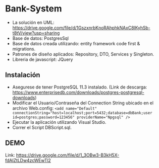 # Bank-System

- La solución en UML: https://drive.google.com/file/d/1GszxnrbKnoRAhphkNAxC8lKyhSb-t8tV/view?usp=sharing
- Base de datos: PostgresSql
- Base de datos creada utilizando: entity framework code first & migrations.
- Patrones de diseño aplicados: Repository, DTO, Services y Singleton.
- Libreria de javascript: JQuery


## Instalación

- Asegurese de tener PostgreSQL 11.3 instalado. (Link de descarga: https://www.enterprisedb.com/downloads/postgres-postgresql-downloads)
- Modificar el Usuario/Contraseña del Connection String ubicado en el archivo Web.config: 
```<add name="Default" connectionString="host=localhost;port=5432;database=dbBank;user id=postgres;password=123456" providerName="Npgsql" />```
- Ejecutar la aplicación utilizando Visual Studio.
- Correr el Script DBScript.sql.


## DEMO

Link: https://drive.google.com/file/d/1_3OBw3-B3kH5X-fdAIZtLDw4zcWEwTl2
